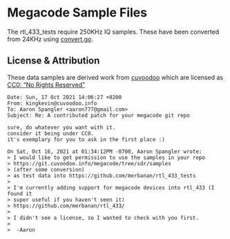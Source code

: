 # Megacode Sample Files

The rtl_433_tests require 250KHz IQ samples.  These have been converted from 24KHz using
[convert.go](convert.go).

## License & Attribution

These data samples are derived work from 
[cuvoodoo](https://git.cuvoodoo.info/megacode/tree/sdr/samples)
which are licensed as [CC0: “No Rights Reserved”](
https://creativecommons.org/share-your-work/public-domain/cc0/)


```
Date: Sun, 17 Oct 2021 14:06:27 +0200
From: kingkevin@cuvoodoo.info
To: Aaron Spangler <aaron777@gmail.com>
Subject: Re: A contributed patch for your megacode git repo
  
sure, do whatever you want with it.
consider it being under CC0.
it's exemplary for you to ask in the first place :)

On Sat, Oct 16, 2021 at 01:34:12PM -0700, Aaron Spangler wrote:
> I would like to get permission to use the samples in your repo
> https://git.cuvoodoo.info/megacode/tree/sdr/samples
> (after some conversion)
> as test data into https://github.com/merbanan/rtl_433_tests
> 
> I'm currently adding support for megacode devices into rtl_433 (I found it
> super useful if you haven't seen it)
> https://github.com/merbanan/rtl_433/
> 
> I didn't see a license, so I wanted to check with you first.
> 
>  -Aaron
```
